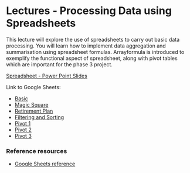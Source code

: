 Lectures - Processing Data using Spreadsheets
=============================================

This lecture will explore the use of spreadsheets to carry out basic
data processing. You will learn how to implement data aggregation and
summarisation using spreadsheet formulas. Arrayformula is introduced to
exemplify the functional aspect of spreadsheet, along with pivot tables which are important for the phase 3 project.

<a href="spreadsheet.ppt" file="ppt"> Spreadsheet - Power Point Slides</a>

Link to Google Sheets:

- <a href="https://docs.google.com/spreadsheets/d/1jJbuM2bPMnOVCG4ms2W7Wb6GZNFfcxPPljkCpAUTMKY/copy" file="data"> Basic</a>
- <a href="https://docs.google.com/spreadsheets/d/1293lsyGuWQ_wXzFRqm_ZzgAxbp2ugKjijrgnaw6gqrs/copy" file="data"> Magic Square</a>
- <a href="https://docs.google.com/spreadsheets/d/1vTNhq1hcdQjoe8IxbNpNadq1yd0E11HEcIYayBeqsjY/copy" file="data"> Retirement Plan</a>
- <a href="https://docs.google.com/spreadsheets/d/1rshU-89cScfbjTT7F7Gwqb2wIHN_7rP-vMpO8n-TAVU/copy" file="data"> Filtering and Sorting</a>
- <a href="https://docs.google.com/spreadsheets/d/18vXZW8IkRYIZTVRV03t5tt2dsVT2KXwROOecj5m-Tl0/copy" file="data"> Pivot 1</a>
- <a href="https://docs.google.com/spreadsheets/d/1rltpjkN_jpQ_1UNeYzZ2Onicx-11ZdVqfPFKGuIbyvs/copy" file="data"> Pivot 2</a>
- <a href="https://docs.google.com/spreadsheets/d/1b9vV1Ong_PaTBwEfLTW7Bm96diX_L_C4HeI2xhNng5c/copy" file="data"> Pivot 3</a>

### Reference resources
- [Google Sheets reference](https://support.google.com/docs/#topic=2811806)